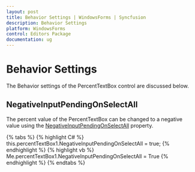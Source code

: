 ```yaml
---
layout: post
title: Behavior Settings | WindowsForms | Syncfusion
description: Behavior Settings
platform: WindowsForms
control: Editors Package
documentation: ug
---
```



# Behavior Settings

The Behavior settings of the PercentTextBox control are discussed below.

## NegativeInputPendingOnSelectAll

The percent value of the PercentTextBox can be changed to a negative value using the [NegativeInputPendingOnSelectAll](https://help.syncfusion.com/cr/cref_files/windowsforms/Syncfusion.Shared.Base~Syncfusion.Windows.Forms.Tools.NumberTextBoxBase~NegativeInputPendingOnSelectAll.html) property.

{% tabs %}
{% highlight C# %}
this.percentTextBox1.NegativeInputPendingOnSelectAll = true;
{% endhighlight %}
{% highlight vb %}
Me.percentTextBox1.NegativeInputPendingOnSelectAll = True
{% endhighlight %}
{% endtabs %}

